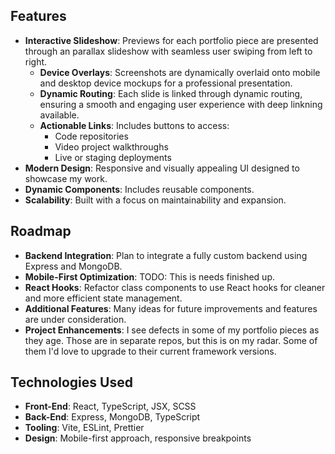 ## Features

- **Interactive Slideshow**: Previews for each portfolio piece are presented through an parallax slideshow with seamless user swiping from left to right.
  - **Device Overlays**: Screenshots are dynamically overlaid onto mobile and desktop device mockups for a professional presentation.
  - **Dynamic Routing**: Each slide is linked through dynamic routing, ensuring a smooth and engaging user experience with deep linkning available.
  - **Actionable Links**: Includes buttons to access:
    - Code repositories
    - Video project walkthroughs
    - Live or staging deployments
- **Modern Design**: Responsive and visually appealing UI designed to showcase my work.
- **Dynamic Components**: Includes reusable components.
- **Scalability**: Built with a focus on maintainability and expansion.

## Roadmap

- **Backend Integration**: Plan to integrate a fully custom backend using Express and MongoDB.
- **Mobile-First Optimization**: TODO: This is needs finished up.
- **React Hooks**: Refactor class components to use React hooks for cleaner and more efficient state management.
- **Additional Features**: Many ideas for future improvements and features are under consideration.
- **Project Enhancements**: I see defects in some of my portfolio pieces as they age. Those are in separate repos, but this is on my radar. Some of them I'd love to upgrade to their current framework versions.

## Technologies Used

- **Front-End**: React, TypeScript, JSX, SCSS
- **Back-End**: Express, MongoDB, TypeScript
- **Tooling**: Vite, ESLint, Prettier
- **Design**: Mobile-first approach, responsive breakpoints
